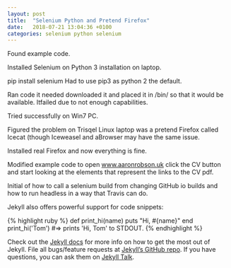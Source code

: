 ```yaml
---
layout: post
title:  "Selenium Python and Pretend Firefox"
date:   2018-07-21 13:04:36 +0100
categories: selenium python selenium
---
```


Found example code.

Installed Selenium on Python 3 installation on laptop.

pip install selenium
Had to use pip3 as python 2 the default.

Ran code it needed downloaded it and placed it in /bin/ so that it would be available.
Itfailed due to not enough capabilities.

Tried successfully on Win7 PC.

Figured the problem on Trisqel Linux laptop was a pretend Firefox called Icecat (though Iceweasel and aBrowser may have the same issue.

Installed real Firefox and now everything is fine.

Modified example code to open www.aaronrobson.uk click the CV button and start looking at the elements that represent the links to the CV pdf.

Initial of how to call a selenium build from changing GitHub io builds and how to run headless in a way that Travis can do.

Jekyll also offers powerful support for code snippets:

{% highlight ruby %}
def print_hi(name)
  puts "Hi, #{name}"
end
print_hi('Tom')
#=> prints 'Hi, Tom' to STDOUT.
{% endhighlight %}

Check out the [Jekyll docs][jekyll-docs] for more info on how to get the most out of Jekyll. File all bugs/feature requests at [Jekyll’s GitHub repo][jekyll-gh]. If you have questions, you can ask them on [Jekyll Talk][jekyll-talk].

[jekyll-docs]: https://jekyllrb.com/docs/home
[jekyll-gh]:   https://github.com/jekyll/jekyll
[jekyll-talk]: https://talk.jekyllrb.com/
